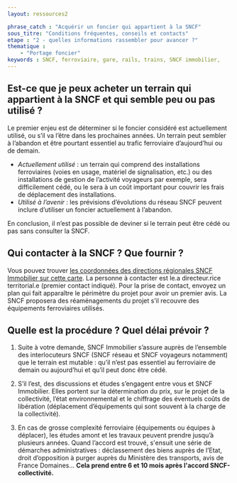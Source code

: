 ```yaml
---
layout: ressources2

phrase_catch : "Acquérir un foncier qui appartient à la SNCF"
sous_titre: "Conditions fréquentes, conseils et contacts"
etape : "2 - quelles informations rassembler pour avancer ?"
thematique : 
    - "Portage foncier"
keywords : SNCF, ferroviaire, gare, rails, trains, SNCF immobilier,
---
```


## Est-ce que je peux acheter un terrain qui appartient à la SNCF et qui semble peu ou pas utilisé ?

Le premier enjeu est de déterminer si le foncier considéré est actuellement utilisé, ou s’il va l’être dans les prochaines années. Un terrain peut sembler à l’abandon et être pourtant essentiel au trafic ferroviaire d’aujourd’hui ou de demain.

- *Actuellement utilisé* : un terrain qui comprend des installations ferroviaires (voies en usage, matériel de signalisation, etc.) ou des installations de gestion de l’activité voyageurs par exemple, sera difficilement cédé, ou le sera à un coût important pour couvrir les frais de déplacement des installations.
- *Utilisé à l’avenir* : les prévisions d’évolutions du réseau SNCF peuvent inclure d’utiliser un foncier actuellement à l’abandon.

En conclusion, il n’est pas possible de deviner si le terrain peut être cédé ou pas sans consulter la SNCF.

## Qui contacter à la SNCF ? Que fournir ?

Vous pouvez trouver [les coordonnées des directions régionales SNCF Immobilier sur cette carte](carte-directions-territoriales-SNCF-immobilier.pdf). La personne à contacter est le.a directeur.rice territorial.e (premier contact indiqué).
Pour la prise de contact, envoyez un plan qui fait apparaître le périmètre du projet pour avoir un premier avis. La SNCF proposera des réaménagements du projet s’il recouvre des équipements ferroviaires utilisés.

## Quelle est la procédure ? Quel délai prévoir ?

1. Suite à votre demande, SNCF Immobilier s’assure auprès de l’ensemble des interlocuteurs SNCF (SNCF réseau et SNCF voyageurs notamment) que le terrain est mutable : qu’il n’est pas essentiel au ferroviaire de demain ou aujourd’hui et qu’il peut donc être cédé.

2. S’il l’est, des discussions et études s’engagent entre vous et SNCF Immobilier. Elles portent sur la détermination du prix, sur le projet de la collectivité, l’état environnemental et le chiffrage des éventuels coûts de libération (déplacement d’équipements qui sont souvent à la charge de la collectivité).

3. En cas de grosse complexité ferroviaire (équipements ou équipes à déplacer), les études amont et les travaux peuvent prendre jusqu’à plusieurs années.
Quand l’accord est trouvé, s'ensuit une série de démarches administratives : déclassement des biens auprès de l’Etat, droit d’opposition à purger auprès du Ministère des transports, avis de France Domaines…  **Cela prend entre 6 et 10 mois après l'accord SNCF-collectivité.**


